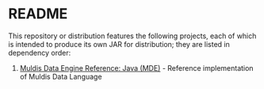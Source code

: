 # README

This repository or distribution features the following projects,
each of which is intended to produce its own JAR for distribution;
they are listed in dependency order:

1. [Muldis Data Engine Reference: Java (MDE)](Muldis_Data_Engine_Reference) - Reference implementation of Muldis Data Language
